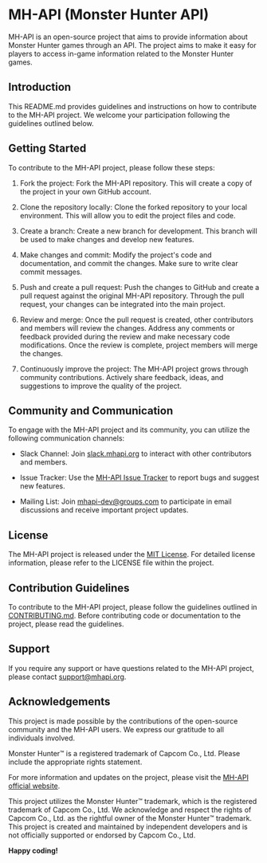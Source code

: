 # MH-API (Monster Hunter API)

MH-API is an open-source project that aims to provide information about Monster Hunter games through an API. The project aims to make it easy for players to access in-game information related to the Monster Hunter games.

## Introduction

This README.md provides guidelines and instructions on how to contribute to the MH-API project. We welcome your participation following the guidelines outlined below.

## Getting Started

To contribute to the MH-API project, please follow these steps:

1. Fork the project: Fork the MH-API repository. This will create a copy of the project in your own GitHub account.

2. Clone the repository locally: Clone the forked repository to your local environment. This will allow you to edit the project files and code.

3. Create a branch: Create a new branch for development. This branch will be used to make changes and develop new features.

4. Make changes and commit: Modify the project's code and documentation, and commit the changes. Make sure to write clear commit messages.

5. Push and create a pull request: Push the changes to GitHub and create a pull request against the original MH-API repository. Through the pull request, your changes can be integrated into the main project.

6. Review and merge: Once the pull request is created, other contributors and members will review the changes. Address any comments or feedback provided during the review and make necessary code modifications. Once the review is complete, project members will merge the changes.

7. Continuously improve the project: The MH-API project grows through community contributions. Actively share feedback, ideas, and suggestions to improve the quality of the project.

## Community and Communication

To engage with the MH-API project and its community, you can utilize the following communication channels:

- Slack Channel: Join [slack.mhapi.org](https://slack.mhapi.org) to interact with other contributors and members.

- Issue Tracker: Use the [MH-API Issue Tracker](https://github.com/mhapi/issues) to report bugs and suggest new features.

- Mailing List: Join [mhapi-dev@groups.com](mailto:mhapi-dev@groups.com) to participate in email discussions and receive important project updates.

## License

The MH-API project is released under the [MIT License](https://opensource.org/licenses/MIT). For detailed license information, please refer to the LICENSE file within the project.

## Contribution Guidelines

To contribute to the MH-API project, please follow the guidelines outlined in [CONTRIBUTING.md](https://github.com/mhapi/CONTRIBUTING.md). Before contributing code or documentation to the project, please read the guidelines.

## Support

If you require any support or have questions related to the MH-API project, please contact [support@mhapi.org](mailto:support@mhapi.org).

## Acknowledgements

This project is made possible by the contributions of the open-source community and the MH-API users. We express our gratitude to all individuals involved.

Monster Hunter™ is a registered trademark of Capcom Co., Ltd. Please include the appropriate rights statement.

For more information and updates on the project, please visit the [MH-API official website](https://mhapi.org).

This project utilizes the Monster Hunter™ trademark, which is the registered trademark of Capcom Co., Ltd. We acknowledge and respect the rights of Capcom Co., Ltd. as the rightful owner of the Monster Hunter™ trademark. This project is created and maintained by independent developers and is not officially supported or endorsed by Capcom Co., Ltd.

**Happy coding!**
